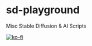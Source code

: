 # sd-playground
Misc Stable Diffusion &amp; AI Scripts


[![ko-fi](https://user-images.githubusercontent.com/122644869/218254393-3577b591-d709-41f3-a8bf-a4e604baafae.png)](https://ko-fi.com/D1D0IOF02)
